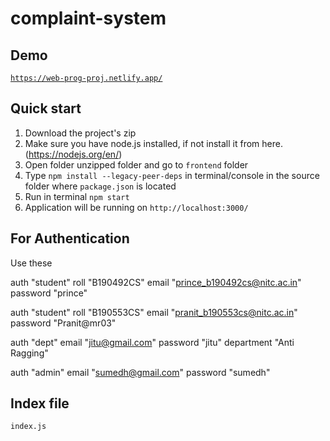 # complaint-system

## Demo
[`https://web-prog-proj.netlify.app/`](https://web-prog-proj.netlify.app/)

## Quick start

1.  Download the project's zip
2.  Make sure you have node.js installed, if not install it from here.(<https://nodejs.org/en/>)
3.  Open folder unzipped folder and go to `frontend` folder
4.  Type `npm install --legacy-peer-deps` in terminal/console in the source folder where `package.json` is located
5.  Run in terminal `npm start`
6.  Application will be running on `http://localhost:3000/`

## For Authentication
Use these

auth "student"
roll "B190492CS"
email "prince_b190492cs@nitc.ac.in"
password "prince"

auth "student"
roll "B190553CS"
email "pranit_b190553cs@nitc.ac.in"
password "Pranit@mr03"

auth "dept"
email "jitu@gmail.com"
password "jitu"
department "Anti Ragging"

auth "admin"
email "sumedh@gmail.com"
password "sumedh"

## Index file
`index.js`
